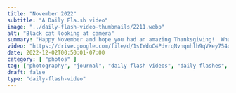```yaml
---
title: "November 2022"
subtitle: "A Daily Fla.sh video"
image: "../daily-flash-video-thumbnails/2211.webp"
alt: "Black cat looking at camera"
summary: "Happy November and hope you had an amazing Thanksgiving!  What are you thankful for?"
video: "https://drive.google.com/file/d/1sIWdoC4PdvrqNvnqnhlh9qVXey754qpi/preview"
date: 2022-12-02T00:50:01-07:00
category: [ "photos" ]
tag: ["photography", "journal", "daily flash videos", "daily flashes", "videos" ]
draft: false
type: "daily-flash-video"
---
```

